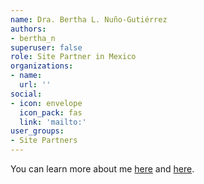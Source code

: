 ```yaml
---
name: Dra. Bertha L. Nuño-Gutiérrez
authors: 
- bertha_n
superuser: false
role: Site Partner in Mexico
organizations: 
- name: 
  url: ''
social: 
- icon: envelope
  icon_pack: fas
  link: 'mailto:'
user_groups: 
- Site Partners
---
```



You can learn more about me [here](www.institutoimep.com.mx) and [here](www.ceic.cucba.udg.mx).